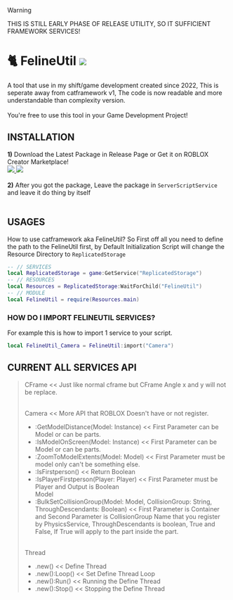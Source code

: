 > [!WARNING]
> THIS IS STILL EARLY PHASE OF RELEASE UTILITY, SO IT SUFFICIENT FRAMEWORK SERVICES!

# 🐈 FelineUtil <img src="https://img.shields.io/static/v1?label=version&message=+catframework+v1.0.0&color=2ea44f"></img>
A tool that use in my shift/game development created since 2022, This is seperate away from catframework v1, The code is now readable and more understandable than complexity version.
<br><br>You're free to use this tool in your Game Development Project! 

## INSTALLATION
  <strong>1)</strong> Download the Latest Package in Release Page or Get it on ROBLOX Creator Marketplace!
     <br>
       <a href="https://github.com/NickiBreeki/felineutil/releases">
          <img src="https://img.shields.io/badge/release-informational.svg?style=for-the-badge&logo=github&logoColor"></img>
       </a>
       <a href="https://create.roblox.com/store/asset/17513092224">
          <img src="https://img.shields.io/badge/creator marketplace-informational.svg?style=for-the-badge&logo=roblox&logoColor"></img>
       </a>
    <br><br>
  <strong>2)</strong> After you got the package, Leave the package in <code>ServerScriptService</code> and leave it do thing by itself<br>
<br>
## USAGES
How to use catframework aka FelineUtil? So First off all you need to define the path to the FelineUtil first, by Default Initialization Script will change the Resource Directory to <code>ReplicatedStorage</code>
```lua
-- // SERVICES
local ReplicatedStorage = game:GetService("ReplicatedStorage")
-- // RESOURCES
local Resources = ReplicatedStorage:WaitForChild("FelineUtil")
-- // MODULE
local FelineUtil = require(Resources.main)
```
### HOW DO I IMPORT FELINEUTIL SERVICES?
For example this is how to import 1 service to your script.
```lua
local FelineUtil_Camera = FelineUtil:import("Camera")
```

## CURRENT ALL SERVICES API
> CFrame << Just like normal cframe but CFrame Angle x and y will not be replace. <br><br>
>
> Camera << More API that ROBLOX Doesn't have or not register.
> - :GetModelDistance(Model: Instance) << First Parameter can be Model or can be parts. <br>
> - :IsModelOnScreen(Model: Instance) << First Parameter can be Model or can be parts. <br> 
> - :ZoomToModelExtents(Model: Model) << First Parameter must be model only can't be something else.<br>
> - :IsFirstperson() << Return Boolean <br>
> - :IsPlayerFirstperson(Player: Player) << First Parameter must be Player and Output is Boolean <br>
> Model <br>
> - :BulkSetCollisionGroup(Model: Model, CollisionGroup: String, ThroughDescendants: Boolean) << First Parameter is Container and Second Parameter is CollisionGroup Name that you register by PhysicsService, ThroughDescendants is boolean, True and False, If True will apply to the part inside the part.<br><br>
>
> Thread <br>
> - .new() << Define Thread<br>
> - .new():Loop() << Set Define Thread Loop<br>
> - .new():Run() << Running the Define Thread<br>
> - .new():Stop() << Stopping the Define Thread<br>
